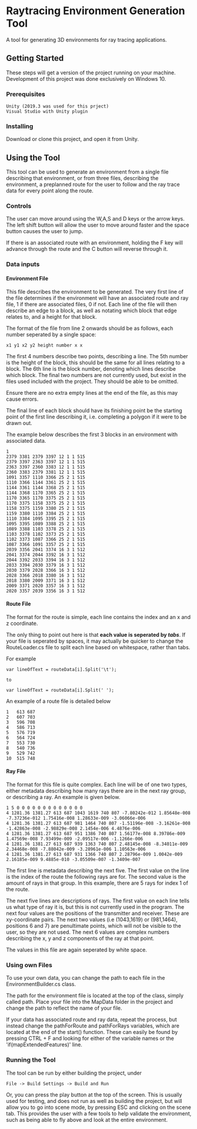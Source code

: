 # Raytracing Environment Generation Tool

A tool for generating 3D environments for ray tracing applications.

## Getting Started

These steps will get a version of the project running on your machine. Development of this project was done exclusively on Windows 10.

### Prerequisites
````
Unity (2019.3 was used for this prject)
Visual Studio with Unity plugin
````

### Installing

Download or clone this project, and open it from Unity.

## Using the Tool

This tool can be used to generate an environment from a single file describing that environment, or from three files, describing the environment, a preplanned route for the user to follow and the ray trace data for every point along the route.

### Controls

The user can move around using the W,A,S and D keys or the arrow keys. The left shift button will allow the user to move around faster and the space button causes the user to jump.

If there is an associated route with an environment, holding the F key will advance through the route and the C button will reverse through it.

### Data inputs
#### Environment File

This file describes the environment to be generated. The very first line of the file determines if the environment will have an associated route and ray file, 1 if there are associated files, 0 if not. Each line of the file will then describe an edge to a block, as well as notating which block that edge relates to, and a height for that block.

The format of the file from line 2 onwards should be as follows, each number seperated by a single space:
````
x1 y1 x2 y2 height number x x
````
The first 4 numbers describe two points, describing a line. The 5th number is the height of the block, this should be the same for all lines relating to a block. The 6th line is the block number, denoting which lines describe which block. The final two numbers are not currently used, but exist in the files used included with the project. They should be able to be omitted.

Ensure there are no extra empty lines at the end of the file, as this may cause errors.

The final line of each block should have its finishing point be the starting point of the first line describing it, i.e. completing a polygon if it were to be drawn out.

The example below describes the first 3 blocks in an environment with associated data.
````
1
2379 3381 2379 3397 12 1 1 515
2379 3397 2363 3397 12 1 1 515
2363 3397 2360 3383 12 1 1 515
2360 3383 2379 3381 12 1 1 515
1091 3357 1110 3366 25 2 1 515
1110 3366 1144 3361 25 2 1 515
1144 3361 1144 3368 25 2 1 515
1144 3368 1170 3365 25 2 1 515
1170 3365 1170 3375 25 2 1 515
1170 3375 1158 3375 25 2 1 515
1158 3375 1159 3380 25 2 1 515
1159 3380 1110 3384 25 2 1 515
1110 3384 1095 3395 25 2 1 515
1095 3395 1089 3388 25 2 1 515
1089 3388 1103 3378 25 2 1 515
1103 3378 1102 3373 25 2 1 515
1102 3373 1087 3366 25 2 1 515
1087 3366 1091 3357 25 2 1 515
2039 3356 2041 3374 16 3 1 512
2041 3374 2044 3392 16 3 1 512
2044 3392 2033 3394 16 3 1 512
2033 3394 2030 3379 16 3 1 512
2030 3379 2028 3366 16 3 1 512
2028 3366 2018 3380 16 3 1 512
2018 3380 2009 3371 16 3 1 512
2009 3371 2020 3357 16 3 1 512
2020 3357 2039 3356 16 3 1 512
````


#### Route File

The format for the route is simple, each line contains the index and an x and z coordinate.

The only thing to point out here is that **each value is seperated by _tabs_**. If your file is seperated by spaces, it may actually be quicker to change the RouteLoader.cs file to split each line based on whitespace, rather than tabs.

For example
````
var lineOfText = routeData[i].Split('\t');

to 

var lineOfText = routeData[i].Split(' ');
````

An example of a route file is detailed below
````
1	613	687
2	607	703
3	596	708
4	586	713
5	576	719
6	564	724
7	553	730
8	540	736
9	529	742
10	515	748
````


#### Ray File

The format for this file is quite complex. Each line will be of one two types, either metadata describing how many rays there are in the next ray group, or describing a ray. An example is given below.

````
1 5 0 0 0 0 0 0 0 0 0 0 0 0 0
4 1281.36 1381.27 613 687 1043 1619 740 807 -7.80242e-012 1.85648e-008 -7.37236e-012 1.75416e-008 1.28633e-009 -3.06066e-006
4 1281.36 1381.27 613 687 981 1464 740 807 -1.51196e-008 -3.16261e-008 -1.42863e-008 -2.98829e-008 2.1454e-006 4.4876e-006
4 1281.36 1381.27 613 687 951 1386 740 807 1.56177e-008 8.39786e-009 1.47569e-008 7.93499e-009 -2.09517e-006 -1.1266e-006
4 1281.36 1381.27 613 687 939 1363 740 807 2.48145e-008 -8.34011e-009 2.34468e-008 -7.88042e-009 -3.28961e-006 1.10563e-006
4 1281.36 1381.27 613 687 931 1366 740 807 2.28796e-009 1.0042e-009 2.16185e-009 9.4885e-010 -3.05509e-007 -1.3409e-007
````

The first line is metadata describing the next five. The first value on the line is the index of the route the following rays are for. The second value is the amount of rays in that group. In this example, there are 5 rays for index 1 of the route.

The next five lines are descriptions of rays. The first value on each line tells us what type of ray it is, but this is not currently used in the program. The next four values are the positions of the transmitter and receiver. These are xy-coordinate pairs. The next two values (i.e (1043,1619) or (981,1464), positions 6 and 7) are penultimate points, which will not be visible to the user, so they are not used. The next 6 values are complex numbers describing the x, y and z components of the ray at that point.

The values in this file are again seperated by white space.


### Using own Files

To use your own data, you can change the path to each file in the EnvironmentBuilder.cs class.

The path for the environment file is located at the top of the class, simply called path. Place your file into the MapData folder in the project and change the path to reflect the name of your file.

If your data has associated route and ray data, repeat the process, but instead change the pathForRoute and pathForRays variables, which are located at the end of the start() function. These can easily be found by pressing CTRL + F and looking for either of the variable names or the 'if(mapExtendedFeatures)' line.

### Running the Tool

The tool can be run by either building the project, under 
````
File -> Build Settings -> Build and Run
````

Or, you can press the play button at the top of the screen. This is usually used for testing, and does not run as well as building the project, but will allow you to go into scene mode, by pressing ESC and clicking on the scene tab. This provides the user with a few tools to help validate the environment, such as being able to fly above and look at the entire environment.
